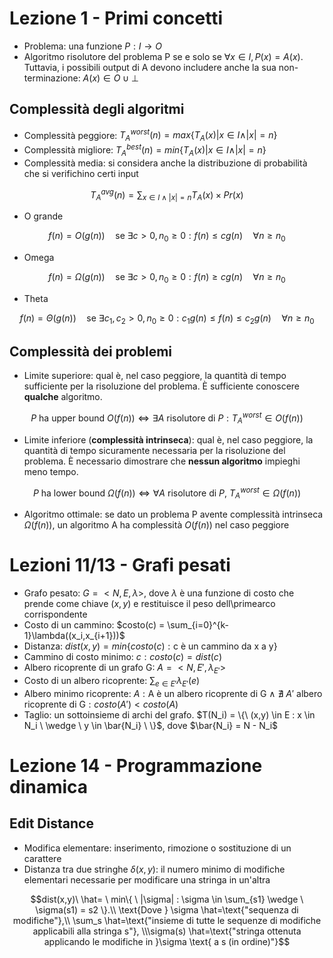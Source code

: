 # Lezione 1 - Primi concetti
- Problema: una funzione $P:I \to O$
- Algoritmo risolutore del problema P se e solo se $\forall x \in I, P(x)=A(x)$. Tuttavia, i possibili output di A devono includere anche la sua non-terminazione: $A(x) \in O \cup \bot$

## Complessità degli algoritmi
- Complessità peggiore: $T_A^{worst}(n)=max\{T_A(x)|x \in I \wedge |x| = n \}$
- Complessità migliore: $T_A^{best}(n) = min\{T_A(x)|x \in I \wedge |x| = n \}$
- Complessità media: si considera anche la distribuzione di probabilità che si verifichino certi input
```math
T_A^{avg}(n) = \sum_{x \in I \wedge |x| = n}T_A(x) \times Pr(x)
```
- O grande
```math
f(n) = O(g(n)) \quad \text{se } \exists c>0, n_0 \ge 0 : f(n) \le cg(n) \quad \forall n \ge n_0
```
- Omega
```math
f(n) = \Omega (g(n)) \quad \text{se } \exists c>0, n_0\ge0 : f(n)\ge cg(n) \quad \forall n \ge n_0
```
- Theta
```math
f(n) = \Theta (g(n)) \quad \text{se } \exists c_1,c_2>0, n_0\ge0 : c_1 g(n) \le f(n) \le c_2 g(n) \quad \forall n \ge n_0
```

## Complessità dei problemi
- Limite superiore: qual è, nel caso peggiore, la quantità di tempo sufficiente per la risoluzione del problema. È sufficiente conoscere **qualche** algoritmo.
```math
P \text{ ha upper bound } O(f(n)) \Leftrightarrow \exists A \text{ risolutore di } P : T_A^{worst} \in O(f(n))
```
- Limite inferiore (**complessità intrinseca**): qual è, nel caso peggiore, la quantità di tempo sicuramente necessaria per la risoluzione del problema. È necessario dimostrare che **nessun algoritmo** impieghi meno tempo.
```math
P \text{ ha lower bound } \Omega (f(n)) \Leftrightarrow \forall A \text{ risolutore di } P,\  T_A^{worst} \in \Omega (f(n))
```
- Algoritmo ottimale: se dato un problema P avente complessità intrinseca $\Omega (f(n))$, un algoritmo A ha complessità $O(f(n))$ nel caso peggiore


# Lezioni 11/13 - Grafi pesati
- Grafo pesato: $G = < N, E, \lambda >$, dove $\lambda$ è una funzione di costo che prende come chiave $(x,y)$ e restituisce il peso dell\primearco corrispondente
- Costo di un cammino: $costo(c) = \sum_{i=0}^{k-1}\lambda((x_i,x_{i+1}))$
- Distanza: $dist(x,y) = min\{costo(c):\text{c è un cammino da x a y}\}$
- Cammino di costo minimo: $c : costo(c) = dist(c)$
- Albero ricoprente di un grafo G: $A = < N, E\prime, \lambda_{E\prime} >$
- Costo di un albero ricoprente: $\sum_{e \in E\prime} \lambda_{E\prime}(e)$
- Albero minimo ricoprente: $A : \text{A è un albero ricoprente di G}\ \wedge\ \nexists\ A\prime\text{ albero ricoprente di G} : costo(A\prime) < costo(A)$
- Taglio: un sottoinsieme di archi del grafo. $T(N_i) = \{\ (x,y) \in E : x \in N_i \ \wedge \ y \in \bar{N_i} \ \}$, dove $\bar{N_i} = N - N_i$


# Lezione 14 - Programmazione dinamica
## Edit Distance
- Modifica elementare: inserimento, rimozione o sostituzione di un carattere
- Distanza tra due stringhe $\delta(x,y)$: il numero minimo di modifiche elementari necessarie per          modificare una stringa in un'altra
```math
dist(x,y)\  \hat= \ min\{ \ |\sigma| : \sigma \in \sum_{s1} \wedge \ \sigma(s1) = s2 \}.\\
\text{Dove } \sigma \hat=\text{"sequenza di modifiche"},\\ \sum_s \hat=\text{"insieme di tutte le sequenze di modifiche applicabili alla stringa s"}, \\\sigma(s) \hat=\text{"stringa ottenuta applicando le modifiche in }\sigma \text{ a s (in ordine)"}
```